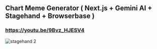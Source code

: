 ## Chart Meme Generator ( Next.js + Gemini AI + Stagehand + Browserbase )
### https://youtu.be/9Bvz_HJESV4
![stagehand 2](https://github.com/user-attachments/assets/eaab262f-54d2-408a-b68f-ddf2c3cf8d4a)
